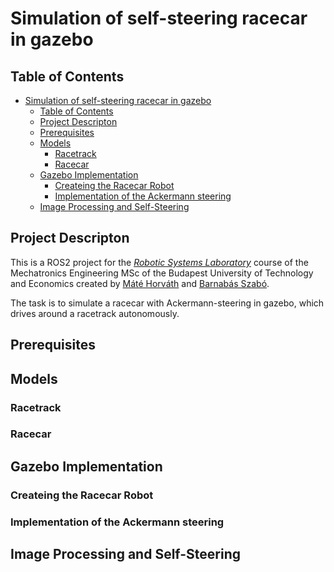 # Simulation of self-steering racecar in gazebo #

## Table of Contents ##
- [Simulation of self-steering racecar in gazebo](#simulation-of-self-steering-racecar-in-gazebo)
  - [Table of Contents](#table-of-contents)
  - [Project Descripton](#project-descripton)
  - [Prerequisites](#prerequisites)
  - [Models](#models)
    - [Racetrack](#racetrack)
    - [Racecar](#racecar)
  - [Gazebo Implementation](#gazebo-implementation)
    - [Createing the Racecar Robot](#createing-the-racecar-robot)
    - [Implementation of the Ackermann steering](#implementation-of-the-ackermann-steering)
  - [Image Processing and Self-Steering](#image-processing-and-self-steering)

## Project Descripton ##
This is a ROS2 project for the [*Robotic Systems Laboratory*](https://oktatas.gpk.bme.hu/tad/tantargy/BMEGEMINMRL) course of the Mechatronics Engineering MSc of the Budapest University of Technology and Economics created by [Máté Horváth](https://github.com/horvmate02) and [Barnabás Szabó](https://github.com/barnus877]).

The task is to simulate a racecar with Ackermann-steering in gazebo, which drives around a racetrack autonomously. 

## Prerequisites ##

## Models ##
### Racetrack ###

### Racecar ###

## Gazebo Implementation ##
### Createing the Racecar Robot ###

### Implementation of the Ackermann steering ###

## Image Processing and Self-Steering ##
